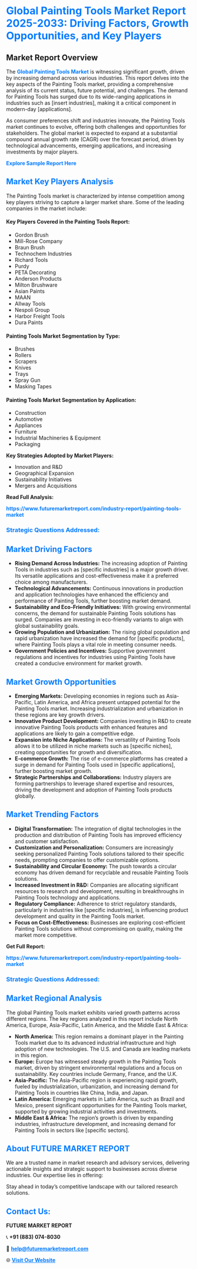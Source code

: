 <h1 style="color: #007BFF;">Global Painting Tools Market Report 2025-2033: Driving Factors, Growth Opportunities, and Key Players</h1>

<section id="overview">
<h2>Market Report Overview</h2>
<p>The <a href="https://www.futuremarketreport.com/industry-report/painting-tools-market" style="color: #007BFF; text-decoration: none;"><strong>Global Painting Tools Market</strong></a> is witnessing significant growth, driven by increasing demand across various industries. This report delves into the key aspects of the Painting Tools market, providing a comprehensive analysis of its current status, future potential, and challenges. The demand for Painting Tools has surged due to its wide-ranging applications in industries such as [insert industries], making it a critical component in modern-day [applications].</p>
<p>As consumer preferences shift and industries innovate, the Painting Tools market continues to evolve, offering both challenges and opportunities for stakeholders. The global market is expected to expand at a substantial compound annual growth rate (CAGR) over the forecast period, driven by technological advancements, emerging applications, and increasing investments by major players.</p>
</section>

<section id="overview">
<p><a href="https://www.futuremarketreport.com/request-sample/reportId=89042" style="color: #007BFF; text-decoration: none;"><strong>Explore Sample Report Here</strong></a></p>
</section>

<section id="key-players">
<h2 style="color: #007BFF;">Market Key Players Analysis</h2>
<p>The Painting Tools market is characterized by intense competition among key players striving to capture a larger market share. Some of the leading companies in the market include:</p>
<h4>Key Players Covered in the Painting Tools Report:</h4>
<ul><li>Gordon Brush</li><li>Mill-Rose Company</li><li>Braun Brush</li><li>Technochem Industries</li><li>Richard Tools</li><li>Purdy</li><li>PETA Decorating</li><li>Anderson Products</li><li>Milton Brushware</li><li>Asian Paints</li><li>MAAN</li><li>Allway Tools</li><li>Nespoli Group</li><li>Harbor Freight Tools</li><li>Dura Paints</li></ul>
<h4>Painting Tools Market Segmentation by Type:</h4>
<ul><li>Brushes</li><li>Rollers</li><li>Scrapers</li><li>Knives</li><li>Trays</li><li>Spray Gun</li><li>Masking Tapes</li></ul>

<h4>Painting Tools Market Segmentation by Application:</h4>
<ul><li>Construction</li><li>Automotive</li><li>Appliances</li><li>Furniture</li><li>Industrial Machineries &amp; Equipment</li><li>Packaging</li></ul>
<p><strong>Key Strategies Adopted by Market Players:</strong></p>
<ul>
<li>Innovation and R&D</li>
<li>Geographical Expansion</li>
<li>Sustainability Initiatives</li>
<li>Mergers and Acquisitions</li>
</ul>
</section>

<section>
<p><strong>Read Full Analysis: </strong></p><a href="https://www.futuremarketreport.com/industry-report/painting-tools-market" style="color: #007BFF; text-decoration: none;"><strong>https://www.futuremarketreport.com/industry-report/painting-tools-market</strong></a>
<h3 style="color: #007BFF;">Strategic Questions Addressed:</h3>
</section>

<section id="driving-factors">
<h2 style="color: #007BFF;">Market Driving Factors</h2>
<ul>
<li><strong>Rising Demand Across Industries:</strong> The increasing adoption of Painting Tools in industries such as [specific industries] is a major growth driver. Its versatile applications and cost-effectiveness make it a preferred choice among manufacturers.</li>
<li><strong>Technological Advancements:</strong> Continuous innovations in production and application technologies have enhanced the efficiency and performance of Painting Tools, further boosting market demand.</li>
<li><strong>Sustainability and Eco-Friendly Initiatives:</strong> With growing environmental concerns, the demand for sustainable Painting Tools solutions has surged. Companies are investing in eco-friendly variants to align with global sustainability goals.</li>
<li><strong>Growing Population and Urbanization:</strong> The rising global population and rapid urbanization have increased the demand for [specific products], where Painting Tools plays a vital role in meeting consumer needs.</li>
<li><strong>Government Policies and Incentives:</strong> Supportive government regulations and incentives for industries using Painting Tools have created a conducive environment for market growth.</li>
</ul>
</section>

<section id="growth-opportunities">
<h2 style="color: #007BFF;">Market Growth Opportunities</h2>
<ul>
<li><strong>Emerging Markets:</strong> Developing economies in regions such as Asia-Pacific, Latin America, and Africa present untapped potential for the Painting Tools market. Increasing industrialization and urbanization in these regions are key growth drivers.</li>
<li><strong>Innovative Product Development:</strong> Companies investing in R&D to create innovative Painting Tools products with enhanced features and applications are likely to gain a competitive edge.</li>
<li><strong>Expansion into Niche Applications:</strong> The versatility of Painting Tools allows it to be utilized in niche markets such as [specific niches], creating opportunities for growth and diversification.</li>
<li><strong>E-commerce Growth:</strong> The rise of e-commerce platforms has created a surge in demand for Painting Tools used in [specific applications], further boosting market growth.</li>
<li><strong>Strategic Partnerships and Collaborations:</strong> Industry players are forming partnerships to leverage shared expertise and resources, driving the development and adoption of Painting Tools products globally.</li>
</ul>
</section>

<section id="trending-factors">
<h2 style="color: #007BFF;">Market Trending Factors</h2>
<ul>
<li><strong>Digital Transformation:</strong> The integration of digital technologies in the production and distribution of Painting Tools has improved efficiency and customer satisfaction.</li>
<li><strong>Customization and Personalization:</strong> Consumers are increasingly seeking personalized Painting Tools solutions tailored to their specific needs, prompting companies to offer customizable options.</li>
<li><strong>Sustainability and Circular Economy:</strong> The push towards a circular economy has driven demand for recyclable and reusable Painting Tools solutions.</li>
<li><strong>Increased Investment in R&D:</strong> Companies are allocating significant resources to research and development, resulting in breakthroughs in Painting Tools technology and applications.</li>
<li><strong>Regulatory Compliance:</strong> Adherence to strict regulatory standards, particularly in industries like [specific industries], is influencing product development and quality in the Painting Tools market.</li>
<li><strong>Focus on Cost-Effectiveness:</strong> Businesses are exploring cost-efficient Painting Tools solutions without compromising on quality, making the market more competitive.</li>
</ul>
</section>

<section>
<p><strong>Get Full Report: </strong></p><a href="https://www.futuremarketreport.com/industry-report/painting-tools-market" style="color: #007BFF; text-decoration: none;"><strong>https://www.futuremarketreport.com/industry-report/painting-tools-market</strong></a>
<h3 style="color: #007BFF;">Strategic Questions Addressed:</h3>
</section>


<section id="regional-analysis">
<h2 style="color: #007BFF;">Market Regional Analysis</h2>
<p>The global Painting Tools market exhibits varied growth patterns across different regions. The key regions analyzed in this report include North America, Europe, Asia-Pacific, Latin America, and the Middle East & Africa:</p>
<ul>
<li><strong>North America:</strong> This region remains a dominant player in the Painting Tools market due to its advanced industrial infrastructure and high adoption of new technologies. The U.S. and Canada are leading markets in this region.</li>
<li><strong>Europe:</strong> Europe has witnessed steady growth in the Painting Tools market, driven by stringent environmental regulations and a focus on sustainability. Key countries include Germany, France, and the U.K.</li>
<li><strong>Asia-Pacific:</strong> The Asia-Pacific region is experiencing rapid growth, fueled by industrialization, urbanization, and increasing demand for Painting Tools in countries like China, India, and Japan.</li>
<li><strong>Latin America:</strong> Emerging markets in Latin America, such as Brazil and Mexico, present significant opportunities for the Painting Tools market, supported by growing industrial activities and investments.</li>
<li><strong>Middle East & Africa:</strong> The region’s growth is driven by expanding industries, infrastructure development, and increasing demand for Painting Tools in sectors like [specific sectors].</li>
</ul>
</section>

<footer>
<h2 style="color: #007BFF;">About FUTURE MARKET REPORT</h2>
<p>We are a trusted name in market research and advisory services, delivering actionable insights and strategic support to businesses across diverse industries. Our expertise lies in offering:</p>

<p>Stay ahead in today’s competitive landscape with our tailored research solutions.</p>

<h2 style="color: #007BFF;">Contact Us:</h2>
<p><strong>FUTURE MARKET REPORT</strong></p>
<p>📞 <strong>+91 (883) 074-8030</strong></p>
<p>📧 <strong><a href="mailto:help@futuremarketreport.com" style="color: #007BFF;">help@futuremarketreport.com</a></strong></p>
<p>🌐 <strong><a href="https://www.futuremarketreport.com/" style="color: #007BFF;">Visit Our Website</a></strong></p>
</footer>